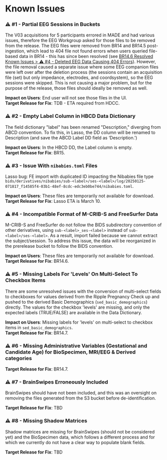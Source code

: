 # Known Issues

### ⚠️ #1 - Partial EEG Sessions in Buckets
The V03 acquisitions for 5 participants errored in MADE and had various issues, therefore the EEG Workgroup asked for those files to be removed from the release. The EEG files were removed from BR14 and BR14.5 post-ingestion, which lead to 404 file not found errors when users queried file-based data in BR14 - this has since been resolved (see [BR14.6 Resolved Known Issues > ⚠️ #4 - Deleted EEG Data Causing 404 Errors](versions/BR14.6.md/#4-deleted-eeg-data-causing-404-errors)). However, the file removal caused a separate issue where some EEG companion files were left over after the deletion process (the sessions contain an acquisition file (set) but only impedance, electrodes, and coordsystem), so the EEG sessions were skipped. This is not causing a major problem, but for the purpose of the release, those files should ideally be removed as well.

**Impact on Users**: End user will not see those files in the UI.          
**Target Release for Fix**: TDB - ETA required from HDCC.  

### ⚠️ #2 - Empty Label Column in HBCD Data Dictionary
The field dictionary "label" has been renamed "Description," diverging from ABCD convention. To fix this, in Lasso, the DD column will be renamed to Description (and save the ABCD Label DD field as ‘Description.’) 

**Impact on Users**: In the HBCD DD, the Label column is empty.         
**Target Release for Fix**: BR15. 

### ⚠️ #3 - Issue With `nibabies.toml` Files
Lasso bug: FE import with duplicated ID impacting the Nibabies file type `bids/derivatives/nibabies/sub-<label>/ses-<label>/log/20250125-071817_f14585f4-03b1-48ef-8cdc-edc3eb0be744/nibabies.toml`.

**Impact on Users**: These files are temporarily not available for download.        
**Target Release for Fix**: Lasso ETA is March 10.

### ⚠️ #4 - Incompatible Format of M-CRIB-S and FreeSurfer Data
M-CRIB-S and FreeSurfer do not follow the BIDS subdirectory convention of other derivatives, using `sub-<label>_ses-<label>` instead of `sub-<label>/ses-<label>`. As a result, import failed because we cannot extract the subject/session. To address this issue, the data will be reorganized in the prerelease bucket to follow the BIDS convention.  

**Impact on Users**: These files are temporarily not available for download.       
**Target Release for Fix**: BR14.6.

### ⚠️ #5 - Missing Labels For 'Levels' On Multi-Select To Checkbox Items
There are some unresolved issues with the conversion of multi-select fields to checkboxes for values derived from the Ripple Pregnancy Check up and pushed to the derived Basic Demographics (`sed_basic_demographics`) directly. The values for the checkbox 'levels' are missing, and only the expected labels (TRUE/FALSE) are available in the Data Dictionary.

**Impact on Users**: Missing labels for 'levels' on multi-select to checkbox items in `sed_basic_demographics`.       
**Target Release for Fix**: BR14.7.

### ⚠️ #6 -  Missing Administrative Variables (Gestational and Candidate Age) for BioSpecimen, MRI/EEG & Derived categories
**Target Release for Fix**: BR14.7.

### ⚠️ #7 - BrainSwipes Erroneously Included
BrainSwipes should have not been included, and this was an oversight on removing the files generated from the S3 bucket before de-identification.
     
**Target Release for Fix**: TBD

### ⚠️ #8 - Missing Shadow Matrices
Shadow matrices are missing for BrainSwipes (should not be considered yet) and the BioSpecimen data, which follows a different process and for which we currently do not have a clear way to populate blank fields.
   
**Target Release for Fix**: TBD








